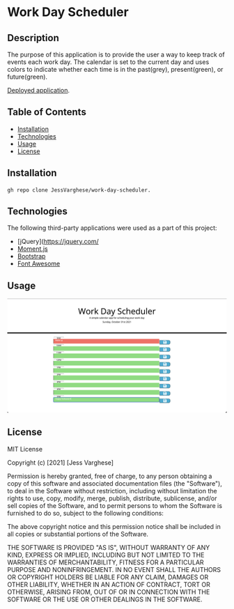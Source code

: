 # Work Day Scheduler

## Description

The purpose of this application is to provide the user a way to keep track of events each work day. The calendar is set to the current day and uses colors to indicate whether each time is in the past(grey), present(green), or future(green).


[Deployed application](https://jessvarghese.github.io/work-day-scheduler/).

## Table of Contents

* [Installation](#Installation)
* [Technologies](#)
* [Usage](#usage)
* [License](#license)



## Installation

```
gh repo clone JessVarghese/work-day-scheduler.

```


## Technologies

The following third-party applications were used as a part of this project:

* [jQuery](https://jquery.com/
* [Moment.js](https://momentjs.com/docs/)
* [Bootstrap](https://getbootstrap.com/)
* [Font Awesome](https://fontawesome.com/)


## Usage


![visuals](https://github.com/JessVarghese/work-day-scheduler/blob/main/worday_scheduler_image.png)


## License

MIT License

Copyright (c) [2021] [Jess Varghese]

Permission is hereby granted, free of charge, to any person obtaining a copy
of this software and associated documentation files (the "Software"), to deal
in the Software without restriction, including without limitation the rights
to use, copy, modify, merge, publish, distribute, sublicense, and/or sell
copies of the Software, and to permit persons to whom the Software is
furnished to do so, subject to the following conditions:

The above copyright notice and this permission notice shall be included in all
copies or substantial portions of the Software.

THE SOFTWARE IS PROVIDED "AS IS", WITHOUT WARRANTY OF ANY KIND, EXPRESS OR
IMPLIED, INCLUDING BUT NOT LIMITED TO THE WARRANTIES OF MERCHANTABILITY,
FITNESS FOR A PARTICULAR PURPOSE AND NONINFRINGEMENT. IN NO EVENT SHALL THE
AUTHORS OR COPYRIGHT HOLDERS BE LIABLE FOR ANY CLAIM, DAMAGES OR OTHER
LIABILITY, WHETHER IN AN ACTION OF CONTRACT, TORT OR OTHERWISE, ARISING FROM,
OUT OF OR IN CONNECTION WITH THE SOFTWARE OR THE USE OR OTHER DEALINGS IN THE
SOFTWARE.

